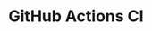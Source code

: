 # GitHub Actions CI







































































































































































































































































































































































































































































































































































































































































































































































































































































































































































































































































































































































































































































































































































































































































































































































































































































































































































































































































































































































































































































































































































































































































































































































































































































































































